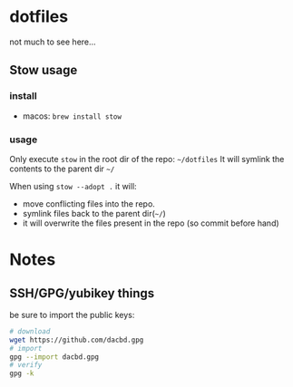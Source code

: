 # dotfiles
not much to see here...

## Stow usage

### install

- macos: `brew install stow`

### usage

Only execute `stow` in the root dir of the repo: `~/dotfiles`
It will symlink the contents to the parent dir `~/`


When using `stow --adopt .` it will:
- move conflicting files into the repo.
- symlink files back to the parent dir(`~/`)
- it will overwrite the files present in the repo (so commit before hand)



# Notes

## SSH/GPG/yubikey things

be sure to import the public keys:
```bash
# download
wget https://github.com/dacbd.gpg
# import
gpg --import dacbd.gpg
# verify
gpg -k
```
